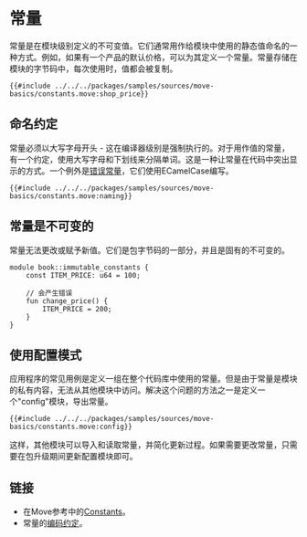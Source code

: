 # 常量

<!--

Chapter: Basic Syntax
Goal: Introduce constants.
Notes:
    - constants are immutable
    - constants are private
    - start with a capital letter always
    - stored in the bytecode (but w/o a name)
    - mention standard for naming constants

Links:
    - next section (abort and assert)
    - coding conventions (constants)
    - constants (language reference)

 -->

常量是在模块级别定义的不可变值。它们通常用作给模块中使用的静态值命名的一种方式。例如，如果有一个产品的默认价格，可以为其定义一个常量。常量存储在模块的字节码中，每次使用时，值都会被复制。

```move
{{#include ../../../packages/samples/sources/move-basics/constants.move:shop_price}}
```

## 命名约定

常量必须以大写字母开头 - 这在编译器级别是强制执行的。对于用作值的常量，有一个约定，使用大写字母和下划线来分隔单词。这是一种让常量在代码中突出显示的方式。一个例外是[错误常量](./assert-and-abort.md#assert-and-abort)，它们使用ECamelCase编写。

```move
{{#include ../../../packages/samples/sources/move-basics/constants.move:naming}}
```

## 常量是不可变的

常量无法更改或赋予新值。它们是包字节码的一部分，并且是固有的不可变的。

```move
module book::immutable_constants {
    const ITEM_PRICE: u64 = 100;

    // 会产生错误
    fun change_price() {
        ITEM_PRICE = 200;
    }
}
```

## 使用配置模式

应用程序的常见用例是定义一组在整个代码库中使用的常量。但是由于常量是模块的私有内容，无法从其他模块中访问。解决这个问题的方法之一是定义一个"config"模块，导出常量。

```move
{{#include ../../../packages/samples/sources/move-basics/constants.move:config}}
```

这样，其他模块可以导入和读取常量，并简化更新过程。如果需要更改常量，只需要在包升级期间更新配置模块即可。

## 链接

- 在Move参考中的[Constants](/reference/constants.html)。
- 常量的[编码约定](./../guides/coding-conventions.md#constant)。